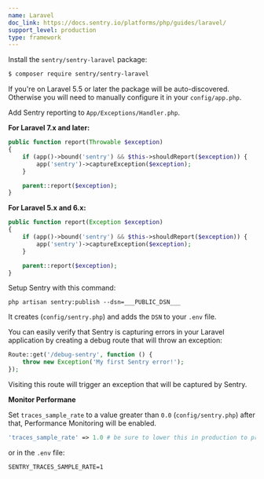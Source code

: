 ```yaml
---
name: Laravel
doc_link: https://docs.sentry.io/platforms/php/guides/laravel/
support_level: production
type: framework
---
```


Install the `sentry/sentry-laravel` package:

```bash
$ composer require sentry/sentry-laravel
```

If you're on Laravel 5.5 or later the package will be auto-discovered. Otherwise you will need to manually configure it in your `config/app.php`.

Add Sentry reporting to `App/Exceptions/Handler.php`.

**For Laravel 7.x and later:**

```php
public function report(Throwable $exception)
{
    if (app()->bound('sentry') && $this->shouldReport($exception)) {
        app('sentry')->captureException($exception);
    }

    parent::report($exception);
}
```

**For Laravel 5.x and 6.x:**

```php
public function report(Exception $exception)
{
    if (app()->bound('sentry') && $this->shouldReport($exception)) {
        app('sentry')->captureException($exception);
    }

    parent::report($exception);
}
```

Setup Sentry with this command:

```shell
php artisan sentry:publish --dsn=___PUBLIC_DSN___
```

It creates (`config/sentry.php`) and adds the `DSN` to your `.env` file.

You can easily verify that Sentry is capturing errors in your Laravel application by creating a debug route that will throw an exception:

```php
Route::get('/debug-sentry', function () {
    throw new Exception('My first Sentry error!');
});
```

Visiting this route will trigger an exception that will be captured by Sentry.

**Monitor Performane**

Set `traces_sample_rate` to a value greater than `0.0` (`config/sentry.php`) after that, Performance Monitoring will be enabled.

```php
'traces_sample_rate' => 1.0 # be sure to lower this in production to prevent quota issues
```

or in the `.env` file:

```shell
SENTRY_TRACES_SAMPLE_RATE=1
```